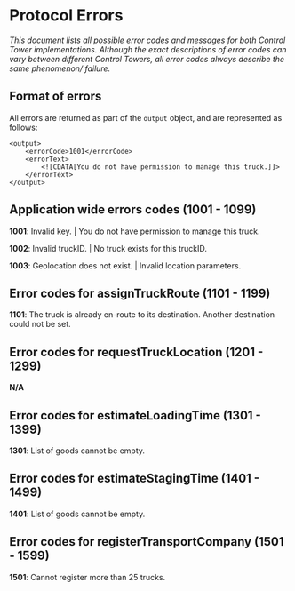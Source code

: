 # Protocol Errors

*This document lists all possible error codes and messages for both Control Tower implementations. Although the exact descriptions of error codes can vary between different Control Towers, all error codes always describe the same phenomenon/ failure.*

## Format of errors
All errors are returned as part of the ```output``` object, and are represented as follows:

```
<output>
    <errorCode>1001</errorCode>
    <errorText>
        <![CDATA[You do not have permission to manage this truck.]]>
    </errorText>
</output>
```


## Application wide errors codes (1001 - 1099)
**1001**: Invalid key. | You do not have permission to manage this truck.

**1002**: Invalid truckID. | No truck exists for this truckID.

**1003**: Geolocation does not exist. | Invalid location parameters.


## Error codes for assignTruckRoute (1101 - 1199)
**1101**: The truck is already en-route to its destination. Another destination could not be set.


## Error codes for requestTruckLocation (1201 - 1299)
**N/A**


## Error codes for estimateLoadingTime (1301 - 1399)
**1301**: List of goods cannot be empty.


## Error codes for estimateStagingTime (1401 - 1499)
**1401**: List of goods cannot be empty.


## Error codes for registerTransportCompany (1501 - 1599)
**1501**: Cannot register more than 25 trucks.